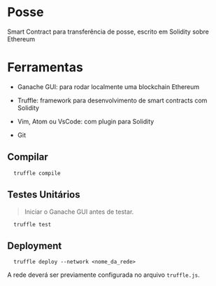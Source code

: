 # Posse
Smart Contract para transferência de posse, escrito em Solidity sobre Ethereum

# Ferramentas

* Ganache GUI: para rodar localmente uma blockchain Ethereum

* Truffle: framework para desenvolvimento de smart contracts com Solidity

* Vim, Atom ou VsCode: com plugin para Solidity

* Git


## Compilar

```
  truffle compile
```

## Testes Unitários

> Iniciar o Ganache GUI antes de testar.

```
  truffle test
```

## Deployment

```
  truffle deploy --network <nome_da_rede>
```

A rede deverá ser previamente configurada no arquivo `truffle.js`.

